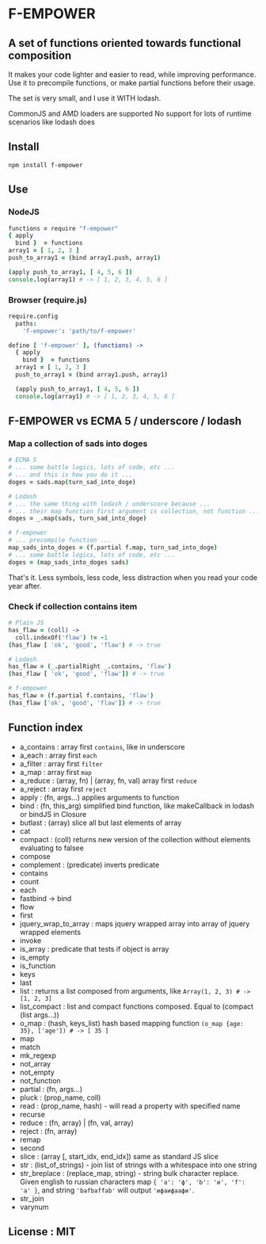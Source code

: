 # F-EMPOWER
## A set of functions oriented towards functional composition
It makes your code lighter and easier to read, while improving performance.
Use it to precompile functions, or make partial functions before their usage.

The set is very small, and I use it WITH lodash.

CommonJS and AMD loaders are supported
No support for lots of runtime scenarios like lodash does

## Install
`npm install f-empower`
## Use
### NodeJS
```coffeescript
functions = require "f-empower"
{ apply
  bind }  = functions
array1 = [ 1, 2, 3 ]
push_to_array1 = (bind array1.push, array1)

(apply push_to_array1, [ 4, 5, 6 ])
console.log(array1) # -> [ 1, 2, 3, 4, 5, 6 ]
```
### Browser (require.js)
```coffeescript
require.config
  paths:
    'f-empower': 'path/to/f-empower'

define [ 'f-empower' ], (functions) ->
  { apply
    bind }  = functions
  array1 = [ 1, 2, 3 ]
  push_to_array1 = (bind array1.push, array1)

  (apply push_to_array1, [ 4, 5, 6 ])
  console.log(array1) # -> [ 1, 2, 3, 4, 5, 6 ]
```

## F-EMPOWER vs ECMA 5 / underscore / lodash
### Map a collection of sads into doges
```coffeescript
# ECMA 5
# ... some battle logics, lots of code, etc ...
# ... and this is how you do it ...
doges = sads.map(turn_sad_into_doge)

# Lodash
# ... the same thing with lodash / underscore because ...
# ... their map function first argument is collection, not function ...
doges = _.map(sads, turn_sad_into_doge)

# f-empower 
# ... precompile function ...
map_sads_into_doges = (f.partial f.map, turn_sad_into_doge)
# ... some battle logics, lots of code, etc ...
doges = (map_sads_into_doges sads)
```
That's it. Less symbols, less code, less distraction when you read your code year after.

### Check if collection contains item
```coffeescript
# Plain JS
has_flaw = (coll) ->
  coll.indexOf('flaw') != -1
(has_flaw [ 'ok', 'good', 'flaw') # -> true

# Lodash
has_flaw = (_.partialRight _.contains, 'flaw')
(has_flaw [ 'ok', 'good', 'flaw']) # -> true

# f-empower
has_flaw = (f.partial f.contains, 'flaw')
(has_flaw ['ok', 'good', 'flaw']) # -> true
```

## Function index
- a_contains  : array first `contains`, like in underscore
- a_each      : array first `each`
- a_filter    : array first `filter`
- a_map       : array first `map`
- a_reduce    : (array, fn) | (array, fn, val) array first `reduce`
- a_reject    : array first `reject`
- apply       : (fn, args...) applies arguments to function
- bind        : (fn, this_arg) simplified bind function, like makeCallback in lodash or bindJS in Closure
- butlast     : (array) slice all but last elements of array
- cat
- compact     : (coll) returns new version of the collection without elements evaluating to falsee
- compose
- complement  : (predicate) inverts predicate
- contains
- count
- each
- fastbind    -> bind
- flow
- first
- jquery_wrap_to_array : maps jquery wrapped array into array of jquery wrapped elements
- invoke
- is_array     : predicate that tests if object is array
- is_empty
- is_function
- keys
- last
- list         : returns a list composed from arguments, like `Array(1, 2, 3) # -> [1, 2, 3]`
- list_compact : list and compact functions composed. Equal to (compact (list args...))
- o_map        : (hash, keys_list) hash based mapping function `(o_map {age: 35}, ['age']) # -> [ 35 ]`
- map
- match
- mk_regexp
- not_array
- not_empty
- not_function
- partial      : (fn, args...)
- pluck        : (prop_name, coll)
- read         : (prop_name, hash) - will read a property with specified name
- recurse
- reduce       : (fn, array) | (fn, val, array)
- reject       : (fn, array)
- remap
- second
- slice        : (array [, start_idx, end_idx]) same as standard JS slice
- str          : (list_of_strings) - join list of strings with a whitespace into one string
- str_breplace : (replace_map, string) - string bulk character replace.
Given english to russian characters map `{ 'a': 'ф', 'b': 'и', 'f': 'а' }`,
and string `'bafbaffab'` will output `'ифаифаафи'`.
- str_join
- varynum

## License : MIT
